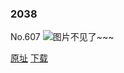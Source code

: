 ### 2038
No.607
![图片不见了~~~](https://imgs.xkcd.com/comics/2038.png)

[原址](https://xkcd.com//607) [下载](https://imgs.xkcd.com/comics/2038.png)

